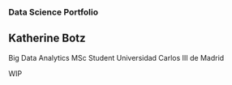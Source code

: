 ### Data Science Portfolio

## Katherine Botz
Big Data Analytics MSc Student
Universidad Carlos III de Madrid

WIP